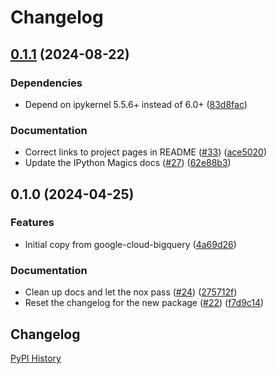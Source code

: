 # Changelog

## [0.1.1](https://github.com/googleapis/python-bigquery-magics/compare/v0.1.0...v0.1.1) (2024-08-22)


### Dependencies

* Depend on ipykernel 5.5.6+ instead of 6.0+ ([83d8fac](https://github.com/googleapis/python-bigquery-magics/commit/83d8facf6d04752c1f8c5e25575a3975c9b30e1c))


### Documentation

* Correct links to project pages in README ([#33](https://github.com/googleapis/python-bigquery-magics/issues/33)) ([ace5020](https://github.com/googleapis/python-bigquery-magics/commit/ace5020ff8ae374145579e75cb996150680f2bde))
* Update the IPython Magics docs ([#27](https://github.com/googleapis/python-bigquery-magics/issues/27)) ([62e88b3](https://github.com/googleapis/python-bigquery-magics/commit/62e88b3f4a595ecdc4a00d661b956c5d50fd6c35))

## 0.1.0 (2024-04-25)


### Features

* Initial copy from google-cloud-bigquery ([4a69d26](https://github.com/googleapis/python-bigquery-magics/commit/4a69d26ae3e5e7c659c7b79ac935393abb4146e3))


### Documentation

* Clean up docs and let the nox pass ([#24](https://github.com/googleapis/python-bigquery-magics/issues/24)) ([275712f](https://github.com/googleapis/python-bigquery-magics/commit/275712f4e4b647cda2d253e1f6b7a2fa093ee7c1))
* Reset the changelog for the new package ([#22](https://github.com/googleapis/python-bigquery-magics/issues/22)) ([f7d9c14](https://github.com/googleapis/python-bigquery-magics/commit/f7d9c1445feac32e468a3e06ca55c9474a1ae548))

## Changelog

[PyPI History][1]

[1]: https://pypi.org/project/bigquery-magics/#history
